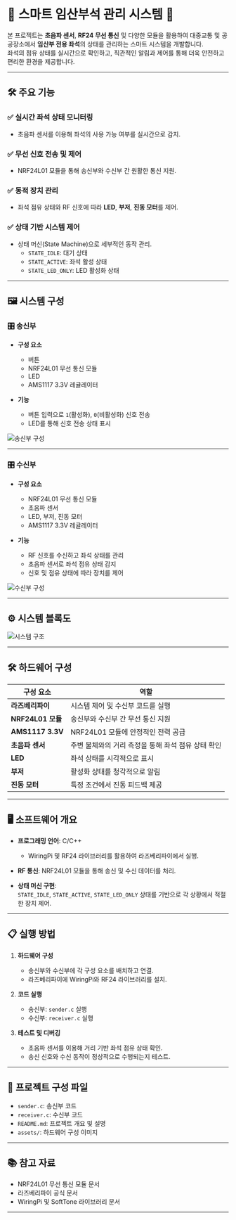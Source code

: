 # 🌟 스마트 임산부석 관리 시스템 🌟

본 프로젝트는 **초음파 센서**, **RF24 무선 통신** 및 다양한 모듈을 활용하여 대중교통 및 공공장소에서 **임산부 전용 좌석**의 상태를 관리하는 스마트 시스템을 개발합니다.  
좌석의 점유 상태를 실시간으로 확인하고, 직관적인 알림과 제어를 통해 더욱 안전하고 편리한 환경을 제공합니다.  

---

## 🛠️ 주요 기능

### ✅ **실시간 좌석 상태 모니터링**  
- 초음파 센서를 이용해 좌석의 사용 가능 여부를 실시간으로 감지.

### ✅ **무선 신호 전송 및 제어**  
- NRF24L01 모듈을 통해 송신부와 수신부 간 원활한 통신 지원.

### ✅ **동적 장치 관리**  
- 좌석 점유 상태와 RF 신호에 따라 **LED**, **부저**, **진동 모터**를 제어.

### ✅ **상태 기반 시스템 제어**  
- 상태 머신(State Machine)으로 세부적인 동작 관리.  
  - `STATE_IDLE`: 대기 상태  
  - `STATE_ACTIVE`: 좌석 활성 상태  
  - `STATE_LED_ONLY`: LED 활성화 상태  

---

## 🖼️ 시스템 구성

### 🎛️ **송신부**
- **구성 요소**  
  - 버튼  
  - NRF24L01 무선 통신 모듈  
  - LED  
  - AMS1117 3.3V 레귤레이터  

- **기능**  
  - 버튼 입력으로 `1`(활성화), `0`(비활성화) 신호 전송  
  - LED를 통해 신호 전송 상태 표시  

![송신부 구성](images/sender.jpg)

---

### 🎛️ **수신부**
- **구성 요소**  
  - NRF24L01 무선 통신 모듈  
  - 초음파 센서  
  - LED, 부저, 진동 모터  
  - AMS1117 3.3V 레귤레이터  

- **기능**  
  - RF 신호를 수신하고 좌석 상태를 관리  
  - 초음파 센서로 좌석 점유 상태 감지  
  - 신호 및 점유 상태에 따라 장치를 제어  

![수신부 구성](images/receiver.jpg)

---

## ⚙️ 시스템 블록도
![시스템 구조](assets/system_block_diagram.jpg)

---

## 🛠️ 하드웨어 구성

| 구성 요소         | 역할                                                        |
|-------------------|------------------------------------------------------------|
| **라즈베리파이**  | 시스템 제어 및 수신부 코드를 실행                           |
| **NRF24L01 모듈** | 송신부와 수신부 간 무선 통신 지원                          |
| **AMS1117 3.3V**  | NRF24L01 모듈에 안정적인 전력 공급                         |
| **초음파 센서**   | 주변 물체와의 거리 측정을 통해 좌석 점유 상태 확인          |
| **LED**           | 좌석 상태를 시각적으로 표시                                 |
| **부저**          | 활성화 상태를 청각적으로 알림                              |
| **진동 모터**     | 특정 조건에서 진동 피드백 제공                              |

---

## 🖥️ 소프트웨어 개요

- **프로그래밍 언어**: C/C++  
  - WiringPi 및 RF24 라이브러리를 활용하여 라즈베리파이에서 실행.

- **RF 통신**: NRF24L01 모듈을 통해 송신 및 수신 데이터를 처리.

- **상태 머신 구현**:  
  `STATE_IDLE`, `STATE_ACTIVE`, `STATE_LED_ONLY` 상태를 기반으로 각 상황에서 적절한 장치 제어.

---

## 📋 실행 방법

1. **하드웨어 구성**  
   - 송신부와 수신부에 각 구성 요소를 배치하고 연결.  
   - 라즈베리파이에 WiringPi와 RF24 라이브러리를 설치.

2. **코드 실행**  
   - 송신부: `sender.c` 실행  
   - 수신부: `receiver.c` 실행

3. **테스트 및 디버깅**  
   - 초음파 센서를 이용해 거리 기반 좌석 점유 상태 확인.  
   - 송신 신호와 수신 동작이 정상적으로 수행되는지 테스트.

---

## 📂 프로젝트 구성 파일

- `sender.c`: 송신부 코드  
- `receiver.c`: 수신부 코드  
- `README.md`: 프로젝트 개요 및 설명  
- `assets/`: 하드웨어 구성 이미지  

---

## 📚 참고 자료

- NRF24L01 무선 통신 모듈 문서  
- 라즈베리파이 공식 문서  
- WiringPi 및 SoftTone 라이브러리 문서  

---
